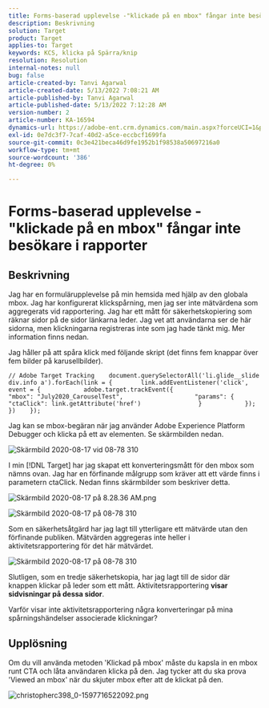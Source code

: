 ```yaml
---
title: Forms-baserad upplevelse -"klickade på en mbox" fångar inte besökare i rapporter
description: Beskrivning
solution: Target
product: Target
applies-to: Target
keywords: KCS, klicka på Spärra/knip
resolution: Resolution
internal-notes: null
bug: false
article-created-by: Tanvi Agarwal
article-created-date: 5/13/2022 7:08:21 AM
article-published-by: Tanvi Agarwal
article-published-date: 5/13/2022 7:12:28 AM
version-number: 2
article-number: KA-16594
dynamics-url: https://adobe-ent.crm.dynamics.com/main.aspx?forceUCI=1&pagetype=entityrecord&etn=knowledgearticle&id=590e9573-8bd2-ec11-a7b5-00224809c27a
exl-id: 0e7dc3f7-7caf-40d2-a5ce-eccbcf1699fa
source-git-commit: 0c3e421beca46d9fe1952b1f98538a50697216a0
workflow-type: tm+mt
source-wordcount: '386'
ht-degree: 0%

---
```


# Forms-baserad upplevelse -&quot;klickade på en mbox&quot; fångar inte besökare i rapporter

## Beskrivning


Jag har en formulärupplevelse på min hemsida med hjälp av den globala mbox. Jag har konfigurerat klickspårning, men jag ser inte mätvärdena som aggregerats vid rapportering. Jag har ett mått för säkerhetskopiering som räknar sidor på de sidor länkarna leder. Jag vet att användarna ser de här sidorna, men klickningarna registreras inte som jag hade tänkt mig. Mer information finns nedan.





Jag håller på att spåra klick med följande skript (det finns fem knappar över fem bilder på karusellbilder).




```
// Adobe Target Tracking    document.querySelectorAll('li.glide__slide div.info a').forEach(link = {        link.addEventListener('click', event = {            adobe.target.trackEvent({                    "mbox": "July2020_CarouselTest",                    "params": {                    "ctaClick": link.getAttribute('href')                }            });        })    });
```




Jag kan se mbox-begäran när jag använder Adobe Experience Platform Debugger och klicka på ett av elementen. Se skärmbilden nedan.



![Skärmbild 2020-08-17 vid 08-78 310](https://experienceleaguecommunities.adobe.com/t5/image/serverpage/image-id/26222i8EFBFA8432501D9E/image-size/medium?v=1.0&amp;amp;px=400 "Skärmbild 2020-08-17 vid 08-78 310")



I min [!DNL Target] har jag skapat ett konverteringsmått för den mbox som nämns ovan. Jag har en förfinande målgrupp som kräver att ett värde finns i parametern ctaClick. Nedan finns skärmbilder som beskriver detta.



![Skärmbild 2020-08-17 på 8.28.36 AM.png](https://experienceleaguecommunities.adobe.com/t5/image/serverpage/image-id/26225i9E8B86819537BB25/image-size/medium?v=1.0&amp;amp;px=400 "Skärmbild 2020-08-17 på 8.28.36 AM.png")

![Skärmbild 2020-08-17 på 08-78 310](https://experienceleaguecommunities.adobe.com/t5/image/serverpage/image-id/26223i6D9AAA0A81236A58/image-size/medium?v=1.0&amp;amp;px=400 "Skärmbild 2020-08-17 på 08-78 310")







Som en säkerhetsåtgärd har jag lagt till ytterligare ett mätvärde utan den förfinande publiken. Mätvärden aggregeras inte heller i aktivitetsrapportering för det här mätvärdet.



![Skärmbild 2020-08-17 på 08-78 310](https://experienceleaguecommunities.adobe.com/t5/image/serverpage/image-id/26224iFF036B11B2E932FC/image-size/medium?v=1.0&amp;amp;px=400 "Skärmbild 2020-08-17 på 08-78 310")



Slutligen, som en tredje säkerhetskopia, har jag lagt till de sidor där knappen klickar på leder som ett mått. Aktivitetsrapportering <b>visar sidvisningar på dessa sidor</b>.



Varför visar inte aktivitetsrapportering några konverteringar på mina spårningshändelser associerade klickningar?


## Upplösning




Om du vill använda metoden &#39;Klickad på mbox&#39; måste du kapsla in en mbox runt CTA och låta användaren klicka på den. Jag tycker att du ska prova &#39;Viewed an mbox&#39; när du skjuter mbox efter att de klickat på den.



![christopherc398_0-1597716522092.png](https://experienceleaguecommunities.adobe.com/t5/image/serverpage/image-id/26237i01409F8DF7D2F948/image-size/medium?v=1.0&amp;amp;px=400)

